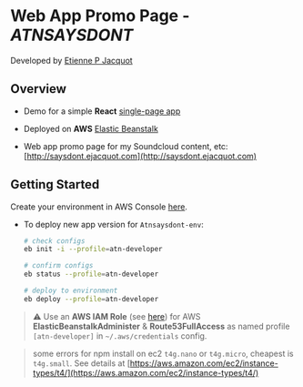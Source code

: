 # Web App Promo Page - *ATNSAYSDONT*

Developed by [Etienne P Jacquot](mailto:jacquot.etienne@gmail.com)

## Overview

- Demo for a simple **React** [single-page app](https://reactjs.org/docs/glossary.html#single-page-application)

- Deployed on **AWS** [Elastic Beanstalk](https://docs.aws.amazon.com/elasticbeanstalk/latest/dg/create_deploy_nodejs.html) 

- Web app promo page for my Soundcloud content, etc: [http://saysdont.ejacquot.com](http://saysdont.ejacquot.com)

## Getting Started

Create your environment in AWS Console [here](https://us-east-1.console.aws.amazon.com/elasticbeanstalk/home?region=us-east-1#/application/overview?applicationName=atnsaysdont).

- To deploy new app version for `Atnsaysdont-env`:

    ```bash
    # check configs
    eb init -i --profile=atn-developer

    # confirm configs
    eb status --profile=atn-developer

    # deploy to environment
    eb deploy --profile=atn-developer
    ```


> ⚠️ Use an **AWS IAM Role** (see [here](https://us-east-1.console.aws.amazon.com/iamv2/home?region=us-east-1#/home)) for AWS **ElasticBeanstalkAdminister** & **Route53FullAccess** as named profile `[atn-developer]` in `~/.aws/credentials` config.

> some errors for npm install on ec2 `t4g.nano` or `t4g.micro`, cheapest is `t4g.small`. See details at [https://aws.amazon.com/ec2/instance-types/t4/](https://aws.amazon.com/ec2/instance-types/t4/)